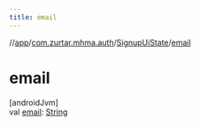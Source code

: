 ```yaml
---
title: email
---
```

//[app](../../../index.html)/[com.zurtar.mhma.auth](../index.html)/[SignupUiState](index.html)/[email](email.html)



# email



[androidJvm]\
val [email](email.html): [String](https://kotlinlang.org/api/core/kotlin-stdlib/kotlin/-string/index.html)




